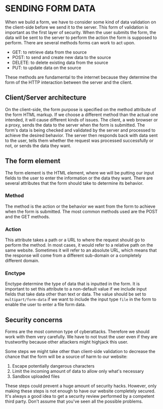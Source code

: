 # SENDING FORM DATA

When we build a form, we have to consider some kind of data validation on the client-side before we send it to the server. This form of validation is important as the first layer of security. When the user submits the form, the data will be sent to the server to perform the action the form is supposed to perform. There are several methods forms can work to act upon.

* GET: to retrieve data from the source
* POST: to send and create new data to the source
* DELETE: to delete existing data from the source
* PUT: to update data on the source

These methods are fundamental to the internet because they determine the form of the HTTP interaction between the server and the client.

## Client/Server architecture

On the client-side, the form purpose is specified on the method attribute of the form HTML markup. If we choose a different method than the actual one intended, it will cause different kinds of issues. The client, a web browser or a proxy, sends the data to the server when the form is submitted. The form's data is being checked and validated by the server and processed to achieve the desired behavior. The server then responds back with data sent to the user, tells them whether the request was processed successfully or not, or sends the data they want.

## The form element

The form element is the HTML element, where we will be putting our input fields to the user to enter the information or the data they want. There are several attributes that the form should take to determine its behavior.

### Method

The method is the action or the behavior we want from the form to achieve when the form is submitted. The most common methods used are the POST and the GET methods. 

### Action

This attribute takes a path or a URL to where the request should go to perform the method. In most cases, it would refer to a relative path on the same website. Sometimes it will refer to an absolute URL, which means that the response will come from a different sub-domain or a completely different domain. 

### Enctype

Enctype determine the type of data that is inputted in the form. It is important to set this attribute to a non-default value if we include input fields that take data other than text or data. The value should be set to `multipart/form-data` if we want to include the input type `file` in the form to enable the user to enter a file form data.

## Security concerns

Forms are the most common type of cyberattacks. Therefore we should work with them very carefully. We have to not trust the user even if they are trustworthy because other attackers might highjack this user. 

Some steps we might take other than client-side validation to decrease the chance that the form will be a source of harm to our website:

1. Escape potentially dangerous characters
2. Limit the incoming amount of data to allow only what's necessary
3. Sandbox uploaded files

These steps could prevent a huge amount of security hacks. However, only making these steps is not enough to have our website completely secured. It's always a good idea to get a security review performed by a competent third party. Don't assume that you've seen all the possible problems.
